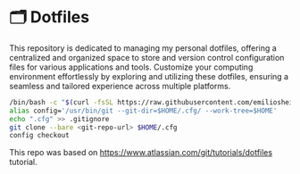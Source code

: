 # 🗂️ Dotfiles

This repository is dedicated to managing my personal dotfiles, offering a centralized and organized space to store and version control configuration files for various applications and tools. Customize your computing environment effortlessly by exploring and utilizing these dotfiles, ensuring a seamless and tailored experience across multiple platforms.

```bash
/bin/bash -c "$(curl -fsSL https://raw.githubusercontent.com/emiliosheinz/dotfiles/main/setup.sh)"
alias config='/usr/bin/git --git-dir=$HOME/.cfg/ --work-tree=$HOME'
echo ".cfg" >> .gitignore
git clone --bare <git-repo-url> $HOME/.cfg
config checkout
```

This repo was based on https://www.atlassian.com/git/tutorials/dotfiles tutorial.
